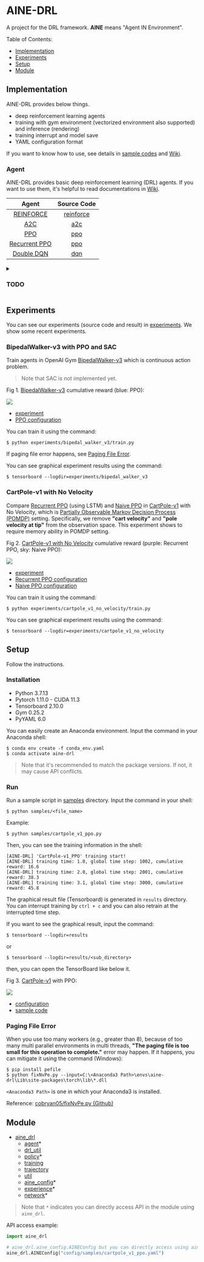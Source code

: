# AINE-DRL

A project for the DRL framework. **AINE** means "Agent IN Environment".

Table of Contents:

* [Implementation](#implementation)
* [Experiments](#experiments)
* [Setup](#setup)
* [Module](#module)

## Implementation

AINE-DRL provides below things.

* deep reinforcement learning agents
* training with gym environment (vectorized environment also supported) and inference (rendering)
* training interrupt and model save
* YAML configuration format

If you want to know how to use, see details in [sample codes](samples/) and [Wiki](https://github.com/DevSlem/AINE-DRL/wiki).

### Agent

AINE-DRL provides basic deep reinforcement learning (DRL) agents. If you want to use them, it's helpful to read documentations in [Wiki](https://github.com/DevSlem/AINE-DRL/wiki). 

|Agent|Source Code|
|:---:|:---:|
|[REINFORCE](https://github.com/DevSlem/AINE-DRL/wiki/REINFORCE)|[reinforce](aine_drl/agent/reinforce/)|
|[A2C](https://github.com/DevSlem/AINE-DRL/wiki/A2C)|[a2c](aine_drl/agent/a2c/)|
|[PPO](https://github.com/DevSlem/AINE-DRL/wiki/PPO)|[ppo](aine_drl/agent/ppo)|
|[Recurrent PPO](https://github.com/DevSlem/AINE-DRL/wiki/Recurrent-PPO)|[ppo](aine_drl/agent/ppo/)|
|[Double DQN](https://github.com/DevSlem/AINE-DRL/wiki/Double-DQN)|[dqn](aine_drl/agent/dqn/)|


<details>
<summary><h3>TODO</h3></summary>

- [ ] Agent Factory
- [ ] Unity ML-Agents Training
- [ ] Recurrent PPO improvement
- [ ] DDPG
- [ ] Prioritized Experience Replay 
- [ ] A3C
- [ ] SAC
- [ ] Intrinsic Curiosity Module (ICM)
- [ ] Random Network Distillation (RND)

</details>

## Experiments

You can see our experiments (source code and result) in [experiments](experiments/). We show some recent experiments.

### BipedalWalker-v3 with PPO and SAC

Train agents in OpenAI Gym [BipedalWalker-v3](https://github.com/openai/gym/wiki/BipedalWalker-v2) which is continuous action problem.

> Note that SAC is not implemented yet.

Fig 1. [BipedalWalker-v3](https://github.com/openai/gym/wiki/BipedalWalker-v2) cumulative reward (blue: PPO):

![](images/bipedal-walker-v3-cumulative-reward.png)

* [experiment](experiments/bipedal_walker_v3/)
* [PPO configuration](config/experiments/bipedal_walker_v3_ppo.yaml)

You can train it using the command:

```
$ python experiments/bipedal_walker_v3/train.py
```

If paging file error happens, see [Paging File Error](#paging-file-error).

You can see graphical experiment results using the command:

```
$ tensorboard --logdir=experiments/bipedal_walker_v3
```

### CartPole-v1 with No Velocity

Compare [Recurrent PPO](https://github.com/DevSlem/AINE-DRL/wiki/Recurrent-PPO) (using LSTM) and [Naive PPO](https://github.com/DevSlem/AINE-DRL/wiki/PPO) in [CartPole-v1](https://github.com/openai/gym/wiki/CartPole-v0) with No Velocity, which is [Partially Observable Markov Decision Process (POMDP)](https://en.wikipedia.org/wiki/Partially_observable_Markov_decision_process) setting. Specifically, we remove **"cart velocity"** and **"pole velocity at tip"** from the observation space. This experiment shows to require memory ability in POMDP setting.

Fig 2. [CartPole-v1 with No Velocity](https://github.com/openai/gym/wiki/CartPole-v0) cumulative reward (purple: Recurrent PPO, sky: Naive PPO):

![](images/cartpole-v1-with-no-velocity-cumulative-reward.png)

* [experiment](experiments/cartpole_v1_no_velocity/)
* [Recurrent PPO configuration](config/experiments/cartpole_v1_no_velocity_recurrent_ppo.yaml)
* [Naive PPO configuration](config/experiments/cartpole_v1_no_velocity_ppo.yaml)

You can train it using the command:

```
$ python experiments/cartpole_v1_no_velocity/train.py
```

You can see graphical experiment results using the command:

```
$ tensorboard --logdir=experiments/cartpole_v1_no_velocity
```

## Setup

Follow the instructions.

### Installation

* Python 3.7.13
* Pytorch 1.11.0 - CUDA 11.3
* Tensorboard 2.10.0
* Gym 0.25.2
* PyYAML 6.0

You can easily create an Anaconda environment. Input the command in your Anaconda shell:

```
$ conda env create -f conda_env.yaml
$ conda activate aine-drl
```

> Note that it's recommended to match the package versions. If not, it may cause API conflicts.

### Run

Run a sample script in [samples](samples/) directory. Input the command in your shell:

```
$ python samples/<file_name>
```

Example:

```
$ python samples/cartpole_v1_ppo.py
```

Then, you can see the training information in the shell:

```
[AINE-DRL] 'CartPole-v1_PPO' training start!
[AINE-DRL] training time: 1.0, global time step: 1002, cumulative reward: 16.6
[AINE-DRL] training time: 2.0, global time step: 2001, cumulative reward: 38.3
[AINE-DRL] training time: 3.1, global time step: 3000, cumulative reward: 45.8
```

The graphical result file (Tensorboard) is generated in `results` directory. You can interrupt training by `ctrl + c` and you can also retrain at the interrupted time step.

If you want to see the graphical result, input the command:

```
$ tensorboard --logdir=results
```

or

```
$ tensorboard --logdir=results/<sub_directory>
```

then, you can open the TensorBoard like below it.

Fig 3. [CartPole-v1](https://github.com/openai/gym/wiki/CartPole-v0) with PPO:

![](images/cartpole-v1-ppo-cumulative-reward-graph.png) 

* [configuration](config/samples/cartpole_v1_ppo.yaml)
* [sample code](samples/cartpole_v1_ppo.py)

### Paging File Error

When you use too many workers (e.g., greater than 8), because of too many multi parallel environments in multi threads, **"The paging file is too small for this operation to complete."** error may happen. If it happens, you can mitigate it using the command (Windows):

```
$ pip install pefile
$ python fixNvPe.py --input=C:\<Anaconda3 Path>\envs\aine-drl\Lib\site-packages\torch\lib\*.dll
```

`<Anaconda3 Path>` is one in which your Anaconda3 is installed.

Reference: [cobryan05/fixNvPe.py (Github)](https://gist.github.com/cobryan05/7d1fe28dd370e110a372c4d268dcb2e5)  

## Module

* [aine_drl](aine_drl/)
  * [agent](aine_drl/agent/)*
  * [drl_util](aine_drl/drl_util/)
  * [policy](aine_drl/policy/)*
  * [training](aine_drl/training/)
  * [trajectory](aine_drl/trajectory/)
  * [util](aine_drl/util/)
  * [aine_config](aine_drl/aine_config.py)*
  * [experience](aine_drl/experience.py)*
  * [network](aine_drl/network.py)*

> Note that `*` indicates you can directly access API in the module using `aine_drl`.

API access example:

```python
import aine_drl

# aine_drl.aine_config.AINEConfig but you can directly access using aine_drl.AINEConfig
aine_drl.AINEConfig("config/samples/cartpole_v1_ppo.yaml")
```